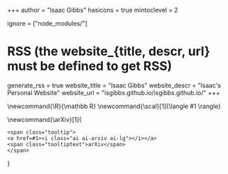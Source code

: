 <!--
Add here global page variables to use throughout your website.
-->
+++
author = "Isaac Gibbs"
hasicons = true
mintoclevel = 2

ignore = ["node_modules/"]

# RSS (the website_{title, descr, url} must be defined to get RSS)
generate_rss = true
website_title = "Isaac Gibbs"
website_descr = "Isaac's Personal Website"
website_url   = "isgibbs.github.io/isgibbs.github.io/"
+++

<!--
Add here global latex commands to use throughout your pages.
-->
\newcommand{\R}{\mathbb R}
\newcommand{\scal}[1]{\langle #1 \rangle}

\newcommand{\arXiv}[1]{
~~~
<span class="tooltip">
<a href=#1><i class="ai ai-arxiv ai-lg"></i></a>
<span class="tooltiptext">arXiv</span>
</span>
~~~
}
